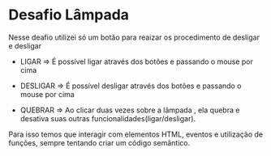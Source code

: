 # Desafio Lâmpada

Nesse deafio utilizei só um botão para reaizar os procedimento de desligar e desligar

+ LIGAR => É possível ligar através dos botões e passando o mouse por cima
- DESLIGAR => É possível desligar através dos botões e passando o mouse por cima
+ QUEBRAR => Ao clicar duas vezes sobre a lâmpada , ela quebra e desativa suas outras funcionalidades(ligar/desligar).


Para isso temos que interagir com elementos HTML, eventos e utilização de funções, sempre tentando criar um código semântico.
